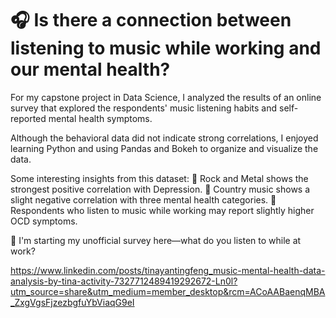 # 🎧 Is there a connection between listening to music while working and our mental health?

For my capstone project in Data Science, I analyzed the results of an online survey that explored the respondents' music listening habits and self-reported mental health symptoms.

Although the behavioral data did not indicate strong correlations, I enjoyed learning Python and using Pandas and Bokeh to organize and visualize the data.

Some interesting insights from this dataset:
🎸 Rock and Metal shows the strongest positive correlation with Depression.
🤠 Country music shows a slight negative correlation with three mental health categories.
💼 Respondents who listen to music while working may report slightly higher OCD symptoms.

👀 I'm starting my unofficial survey here—what do you listen to while at work?

https://www.linkedin.com/posts/tinayantingfeng_music-mental-health-data-analysis-by-tina-activity-7327712489419292672-Ln0l?utm_source=share&utm_medium=member_desktop&rcm=ACoAABaenqMBA_ZxgVgsFjzezbgfuYbViaqG9eI
